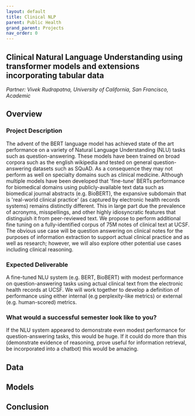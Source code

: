 ```yaml
---
layout: default
title: Clinical NLP
parent: Public Health
grand_parent: Projects
nav_order: 0
---
```



## Clinical Natural Language Understanding using transformer models and extensions incorporating tabular data
*Partner: Vivek Rudrapatna, University of California, San Francisco, Academic*

## Overview
### Project Description
The advent of the BERT language model has achieved state of the art performance on a variety of Natural Language Understanding (NLU) tasks such as question-answering. These models have been trained on broad corpora such as the english wikipedia and tested on general question-answering datasets such as SQuAD. As a consequence they may not perform as well on specialty domains such as clinical medicine. Although multiple models have been developed that 'fine-tune' BERTs performance for biomedical domains using publicly-available text data such as biomedical journal abstracts  (e.g. BioBERT), the expansive subdomain that is 'real-world clinical practice' (as captured by electronic health records systems) remains distinctly different. This in large part due the prevalence of acronyms, misspellings, and other highly idiosyncratic features that distinguish it from peer-reviewed text. We propose to perform additional fine tuning on a fully-identified corpus of 75M notes of clinical text at UCSF. The obvious use case will be question answering on clinical notes for the purposes of information extraction to support actual clinical practice and as well as research; however, we will also explore other potential use cases including clinical reasoning.
### Expected Deliverable
A fine-tuned NLU system (e.g. BERT, BioBERT) with modest performance on question-answering tasks using actual clinical text from the electronic health records at UCSF. We will work together to develop a definition of performance using either internal (e.g perplexity-like metrics) or external (e.g. human-scored) metrics.
### What would a successful semester look like to you?
If the NLU system appeared to demonstrate even modest performance for question-answering tasks, this would be huge. If it could do more than this (demonstrate evidence of reasoning, prove useful for information retrieval, be incorporated into a chatbot) this would be amazing.

## Data

## Models

## Conclusion


```python

```
